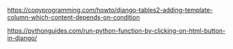 https://copyprogramming.com/howto/django-tables2-adding-template-column-which-content-depends-on-condition



https://pythonguides.com/run-python-function-by-clicking-on-html-button-in-django/


